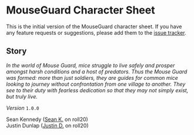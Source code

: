 # MouseGuard Character Sheet

This is the initial version of the MouseGuard character sheet. If you have any feature requests or suggestions, please add them to the [issue tracker](https://github.com/Roll20/roll20-character-sheets/issues).

## Story

_In the world of Mouse Guard, mice struggle to live safely and prosper amongst harsh conditions and a host of predators. Thus the Mouse Guard was formed: more than just soldiers, they are guides for common mice looking to journey without confrontation from one village to another. They see to their duty with fearless dedication so that they may not simply exist, but truly live._

*Version* `1.0.0`

Sean Kennedy ([Sean K.](https://app.roll20.net/users/67520/sean-k) on roll20)  
Justin Dunlap ([Justin D.](https://app.roll20.net/users/61445/justin-d) on roll20)
